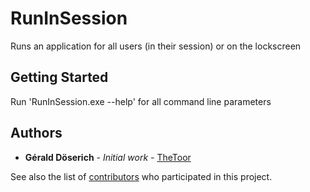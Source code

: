 # RunInSession

Runs an application for all users (in their session) or on the lockscreen

## Getting Started

Run 'RunInSession.exe --help' for all command line parameters

## Authors

* **Gérald Döserich** - *Initial work* - [TheToor](http://github.com/TheToor/)

See also the list of [contributors](https://github.com/your/project/contributors) who participated in this project.
